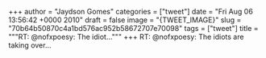 
+++
author = "Jaydson Gomes"
categories = ["tweet"]
date = "Fri Aug 06 13:56:42 +0000 2010"
draft = false
image = "{TWEET_IMAGE}"
slug = "70b64b50870c4a1bd576ac952b58672707e70098"
tags = ["tweet"]
title = """RT: @nofxpoesy: The idiot..."""
+++
RT: @nofxpoesy: The idiots are taking over...
